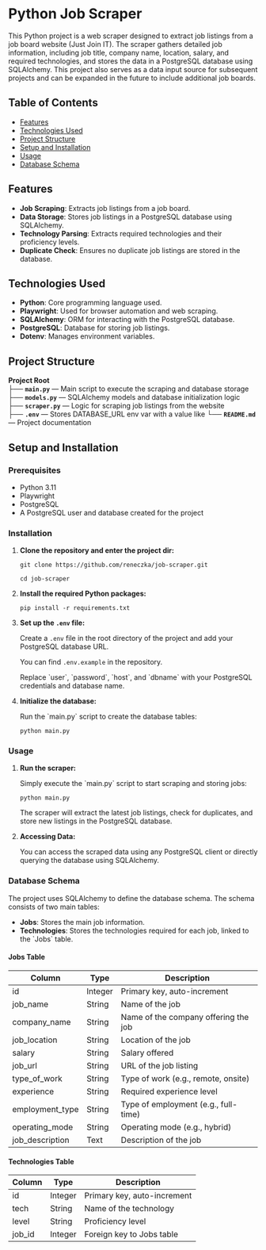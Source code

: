 # Python Job Scraper

This Python project is a web scraper designed to extract job listings from a job board website (Just Join IT). The scraper gathers detailed job information, including job title, company name, location, salary, and required technologies, and stores the data in a PostgreSQL database using SQLAlchemy. This project also serves as a data input source for subsequent projects and can be expanded in the future to include additional job boards.

## Table of Contents

- [Features](#features)
- [Technologies Used](#technologies-used)
- [Project Structure](#project-structure)
- [Setup and Installation](#setup-and-installation)
- [Usage](#usage)
- [Database Schema](#database-schema)

## Features

- **Job Scraping**: Extracts job listings from a job board.
- **Data Storage**: Stores job listings in a PostgreSQL database using SQLAlchemy.
- **Technology Parsing**: Extracts required technologies and their proficiency levels.
- **Duplicate Check**: Ensures no duplicate job listings are stored in the database.

## Technologies Used

- **Python**: Core programming language used.
- **Playwright**: Used for browser automation and web scraping.
- **SQLAlchemy**: ORM for interacting with the PostgreSQL database.
- **PostgreSQL**: Database for storing job listings.
- **Dotenv**: Manages environment variables.

## Project Structure

**Project Root**  
├── **`main.py`**          — Main script to execute the scraping and database storage  
├── **`models.py`**       — SQLAlchemy models and database initialization logic  
├── **`scraper.py`**      — Logic for scraping job listings from the website  
├── **`.env`**               — Stores DATABASE_URL env var with a value like 
└── **`README.md`**    — Project documentation  



## Setup and Installation

### Prerequisites

- Python 3.11
- Playwright
- PostgreSQL
- A PostgreSQL user and database created for the project

### Installation

1. **Clone the repository and enter the project dir:**

   
   `git clone https://github.com/reneczka/job-scraper.git`

   `cd job-scraper` 

2. **Install the required Python packages:**

   `pip install -r requirements.txt`

3. **Set up the `.env` file:**

   Create a `.env` file in the root directory of the project and add your PostgreSQL database URL.
   
   You can find `.env.example` in the repository.

   Replace \`user\`, \`password\`, \`host\`, and \`dbname\` with your PostgreSQL credentials and database name.  

4. **Initialize the database:**

   Run the \`main.py\` script to create the database tables:  

   `python main.py`

### Usage

1. **Run the scraper:**

   Simply execute the \`main.py\` script to start scraping and storing jobs:  

   `python main.py` 

   The scraper will extract the latest job listings, check for duplicates, and store new listings in the PostgreSQL database.

2. **Accessing Data:**

   You can access the scraped data using any PostgreSQL client or directly querying the database using SQLAlchemy.

### Database Schema

The project uses SQLAlchemy to define the database schema. The schema consists of two main tables:

- **Jobs**: Stores the main job information.
- **Technologies**: Stores the technologies required for each job, linked to the \`Jobs\` table.

#### Jobs Table

| Column           | Type    | Description                          |
| ---------------- | ------- | ------------------------------------ |
| id               | Integer | Primary key, auto-increment          |
| job_name         | String  | Name of the job                      |
| company_name     | String  | Name of the company offering the job |
| job_location     | String  | Location of the job                  |
| salary           | String  | Salary offered                       |
| job_url          | String  | URL of the job listing               |
| type_of_work     | String  | Type of work (e.g., remote, onsite)  |
| experience       | String  | Required experience level            |
| employment_type  | String  | Type of employment (e.g., full-time) |
| operating_mode   | String  | Operating mode (e.g., hybrid)        |
| job_description  | Text    | Description of the job               |

#### Technologies Table

| Column  | Type    | Description               |
| ------- | ------- | ------------------------- |
| id      | Integer | Primary key, auto-increment |
| tech    | String  | Name of the technology    |
| level   | String  | Proficiency level         |
| job_id  | Integer | Foreign key to Jobs table |

